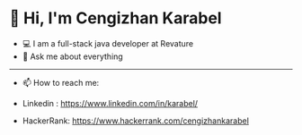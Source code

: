 
# 👋 Hi, I'm Cengizhan Karabel 
<!-- 
 -->
- 💻 I am a full-stack java developer at Revature
- 💬 Ask me about everything
- ---
- 📫 How to reach me: 
<!-- 
 -->
- Linkedin : https://www.linkedin.com/in/karabel/

- HackerRank: https://www.hackerrank.com/cengizhankarabel






